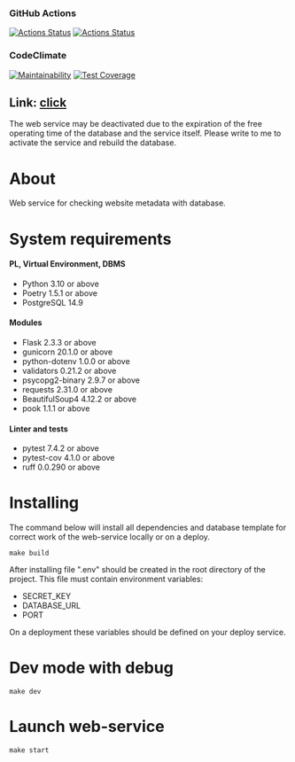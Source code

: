 ### GitHub Actions
[![Actions Status](https://github.com/ikhanter/python-project-83/workflows/hexlet-check/badge.svg)](https://github.com/ikhanter/python-project-83/actions)
[![Actions Status](https://github.com/ikhanter/python-project-83/workflows/CI/badge.svg)](https://github.com/ikhanter/python-project-83/actions)

### CodeClimate
[![Maintainability](https://api.codeclimate.com/v1/badges/421eb636f069de274c35/maintainability)](https://codeclimate.com/github/ikhanter/python-project-83/maintainability)
[![Test Coverage](https://api.codeclimate.com/v1/badges/421eb636f069de274c35/test_coverage)](https://codeclimate.com/github/ikhanter/python-project-83/test_coverage)

## Link: [click](https://page-analyzer-bcx7.onrender.com)
The web service may be deactivated due to the expiration of the free operating time of the database and the service itself. Please write to me to activate the service and rebuild the database.

# About

Web service for checking website metadata with database.

# System requirements

#### PL, Virtual Environment, DBMS

- Python 3.10 or above
- Poetry 1.5.1 or above
- PostgreSQL 14.9

#### Modules

- Flask 2.3.3 or above
- gunicorn 20.1.0 or above
- python-dotenv 1.0.0 or above
- validators 0.21.2 or above
- psycopg2-binary 2.9.7 or above
- requests 2.31.0 or above
- BeautifulSoup4 4.12.2 or above
- pook 1.1.1 or above

#### Linter and tests

- pytest 7.4.2 or above
- pytest-cov 4.1.0 or above
- ruff 0.0.290 or above

# Installing

The command below will install all dependencies and database template for correct work of the web-service locally or on a deploy.

```make build```

After installing file ".env" should be created in the root directory of the project. This file must contain environment variables:
- SECRET_KEY
- DATABASE_URL
- PORT

On a deployment these variables should be defined on your deploy service. 

# Dev mode with debug

```make dev```

# Launch web-service

```make start```
